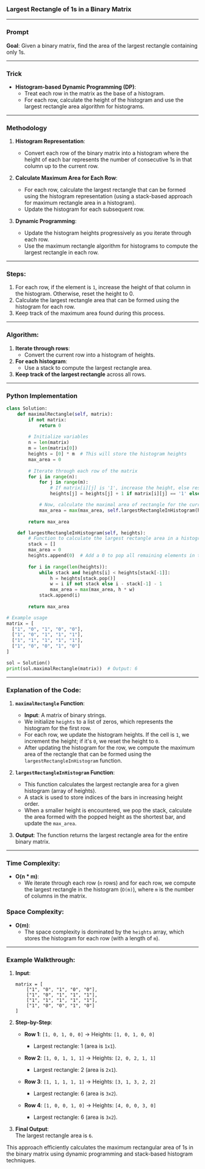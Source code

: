 ### **Largest Rectangle of 1s in a Binary Matrix**

---

### **Prompt**  
**Goal**: Given a binary matrix, find the area of the largest rectangle containing only 1s.

---

### **Trick**  
- **Histogram-based Dynamic Programming (DP)**:  
  - Treat each row in the matrix as the base of a histogram.
  - For each row, calculate the height of the histogram and use the largest rectangle area algorithm for histograms.

---

### **Methodology**  

1. **Histogram Representation**:  
   - Convert each row of the binary matrix into a histogram where the height of each bar represents the number of consecutive 1s in that column up to the current row.

2. **Calculate Maximum Area for Each Row**:
   - For each row, calculate the largest rectangle that can be formed using the histogram representation (using a stack-based approach for maximum rectangle area in a histogram).
   - Update the histogram for each subsequent row.

3. **Dynamic Programming**:
   - Update the histogram heights progressively as you iterate through each row.
   - Use the maximum rectangle algorithm for histograms to compute the largest rectangle in each row.

---

### **Steps**:
1. For each row, if the element is `1`, increase the height of that column in the histogram. Otherwise, reset the height to 0.
2. Calculate the largest rectangle area that can be formed using the histogram for each row.
3. Keep track of the maximum area found during this process.

---

### **Algorithm**:
1. **Iterate through rows**:
   - Convert the current row into a histogram of heights.
2. **For each histogram**:
   - Use a stack to compute the largest rectangle area.
3. **Keep track of the largest rectangle** across all rows.

---

### **Python Implementation**

```python
class Solution:
    def maximalRectangle(self, matrix):
        if not matrix:
            return 0
        
        # Initialize variables
        n = len(matrix)
        m = len(matrix[0])
        heights = [0] * m  # This will store the histogram heights
        max_area = 0
        
        # Iterate through each row of the matrix
        for i in range(n):
            for j in range(m):
                # If matrix[i][j] is '1', increase the height, else reset to 0
                heights[j] = heights[j] + 1 if matrix[i][j] == '1' else 0

            # Now, calculate the maximal area of rectangle for the current row's histogram
            max_area = max(max_area, self.largestRectangleInHistogram(heights))
        
        return max_area

    def largestRectangleInHistogram(self, heights):
        # Function to calculate the largest rectangle area in a histogram
        stack = []
        max_area = 0
        heights.append(0)  # Add a 0 to pop all remaining elements in the stack
        
        for i in range(len(heights)):
            while stack and heights[i] < heights[stack[-1]]:
                h = heights[stack.pop()]
                w = i if not stack else i - stack[-1] - 1
                max_area = max(max_area, h * w)
            stack.append(i)
        
        return max_area

# Example usage
matrix = [
  ["1", "0", "1", "0", "0"],
  ["1", "0", "1", "1", "1"],
  ["1", "1", "1", "1", "1"],
  ["1", "0", "0", "1", "0"]
]

sol = Solution()
print(sol.maximalRectangle(matrix))  # Output: 6
```

---

### **Explanation of the Code**:

1. **`maximalRectangle` Function**:
   - **Input**: A matrix of binary strings.
   - We initialize `heights` to a list of zeros, which represents the histogram for the first row.
   - For each row, we update the histogram heights. If the cell is `1`, we increment the height; if it's `0`, we reset the height to `0`.
   - After updating the histogram for the row, we compute the maximum area of the rectangle that can be formed using the `largestRectangleInHistogram` function.

2. **`largestRectangleInHistogram` Function**:
   - This function calculates the largest rectangle area for a given histogram (array of heights).
   - A stack is used to store indices of the bars in increasing height order.
   - When a smaller height is encountered, we pop the stack, calculate the area formed with the popped height as the shortest bar, and update the `max_area`.

3. **Output**: The function returns the largest rectangle area for the entire binary matrix.

---

### **Time Complexity**:
- **O(n * m)**:  
  - We iterate through each row (`n` rows) and for each row, we compute the largest rectangle in the histogram (`O(m)`), where `m` is the number of columns in the matrix.

### **Space Complexity**:
- **O(m)**:  
  - The space complexity is dominated by the `heights` array, which stores the histogram for each row (with a length of `m`).

---

### **Example Walkthrough**:

1. **Input**:  
   ```
   matrix = [
       ["1", "0", "1", "0", "0"],
       ["1", "0", "1", "1", "1"],
       ["1", "1", "1", "1", "1"],
       ["1", "0", "0", "1", "0"]
   ]
   ```

2. **Step-by-Step**:

   - **Row 1**: `[1, 0, 1, 0, 0]` → Heights: `[1, 0, 1, 0, 0]`
     - Largest rectangle: 1 (area is `1x1`).

   - **Row 2**: `[1, 0, 1, 1, 1]` → Heights: `[2, 0, 2, 1, 1]`
     - Largest rectangle: 2 (area is `2x1`).

   - **Row 3**: `[1, 1, 1, 1, 1]` → Heights: `[3, 1, 3, 2, 2]`
     - Largest rectangle: 6 (area is `3x2`).

   - **Row 4**: `[1, 0, 0, 1, 0]` → Heights: `[4, 0, 0, 3, 0]`
     - Largest rectangle: 6 (area is `3x2`).

3. **Final Output**:  
   The largest rectangle area is `6`.

This approach efficiently calculates the maximum rectangular area of 1s in the binary matrix using dynamic programming and stack-based histogram techniques.